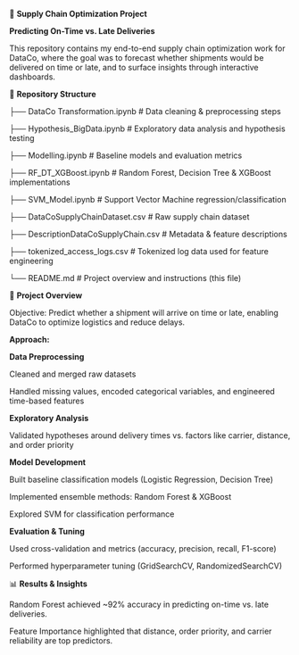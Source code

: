 🚚 **Supply Chain Optimization Project**

**Predicting On-Time vs. Late Deliveries**

This repository contains my end-to-end supply chain optimization work for DataCo, where the goal was to forecast whether shipments would be delivered on time or late, and to surface insights through interactive dashboards.

📂 **Repository Structure**

├── DataCo Transformation.ipynb       # Data cleaning & preprocessing steps

├── Hypothesis_BigData.ipynb         # Exploratory data analysis and hypothesis testing

├── Modelling.ipynb                  # Baseline models and evaluation metrics

├── RF_DT_XGBoost.ipynb              # Random Forest, Decision Tree & XGBoost implementations

├── SVM_Model.ipynb                  # Support Vector Machine regression/classification

├── DataCoSupplyChainDataset.csv     # Raw supply chain dataset

├── DescriptionDataCoSupplyChain.csv # Metadata & feature descriptions

├── tokenized_access_logs.csv        # Tokenized log data used for feature engineering

└── README.md                        # Project overview and instructions (this file)

📝 **Project Overview**

Objective: Predict whether a shipment will arrive on time or late, enabling DataCo to optimize logistics and reduce delays.

**Approach:**

**Data Preprocessing**

Cleaned and merged raw datasets

Handled missing values, encoded categorical variables, and engineered time-based features

**Exploratory Analysis**

Validated hypotheses around delivery times vs. factors like carrier, distance, and order priority

**Model Development**

Built baseline classification models (Logistic Regression, Decision Tree)

Implemented ensemble methods: Random Forest & XGBoost

Explored SVM for classification performance

**Evaluation & Tuning**

Used cross-validation and metrics (accuracy, precision, recall, F1-score)

Performed hyperparameter tuning (GridSearchCV, RandomizedSearchCV)

📊 **Results & Insights**

Random Forest achieved ~92% accuracy in predicting on-time vs. late deliveries.

Feature Importance highlighted that distance, order priority, and carrier reliability are top predictors.
